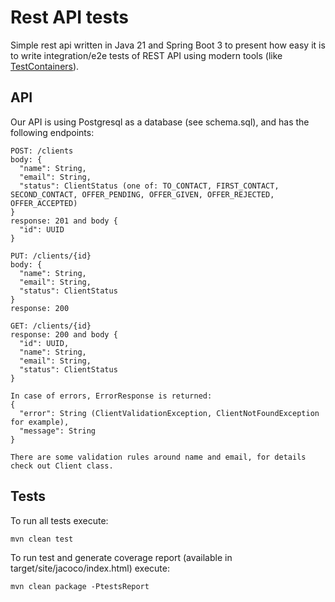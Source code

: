# Rest API tests

Simple rest api written in Java 21 and Spring Boot 3 to present how easy it is to write integration/e2e tests of REST
API
using modern tools (like [TestContainers](https://testcontainers.com/)).

## API

Our API is using Postgresql as a database (see schema.sql), and has the following endpoints:

```
POST: /clients
body: {
  "name": String,
  "email": String,
  "status": ClientStatus (one of: TO_CONTACT, FIRST_CONTACT, SECOND_CONTACT, OFFER_PENDING, OFFER_GIVEN, OFFER_REJECTED, OFFER_ACCEPTED)
}
response: 201 and body {
  "id": UUID
}

PUT: /clients/{id}
body: {
  "name": String,
  "email": String,
  "status": ClientStatus
}
response: 200

GET: /clients/{id}
response: 200 and body {
  "id": UUID,
  "name": String,
  "email": String,
  "status": ClientStatus
}

In case of errors, ErrorResponse is returned:
{
  "error": String (ClientValidationException, ClientNotFoundException for example),
  "message": String
}

There are some validation rules around name and email, for details check out Client class.
```
## Tests

To run all tests execute:
```
mvn clean test
```
To run test and generate coverage report (available in target/site/jacoco/index.html) execute:
```
mvn clean package -PtestsReport
```
